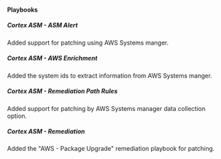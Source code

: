 
#### Playbooks

##### Cortex ASM - ASM Alert

Added support for patching using AWS Systems manger.

##### Cortex ASM - AWS Enrichment

Added the system ids to extract information from AWS Systems manger.

##### Cortex ASM - Remediation Path Rules

Added support for patching by AWS Systems manager data collection option.

##### Cortex ASM - Remediation

Added the "AWS - Package Upgrade" remediation playbook for patching.
